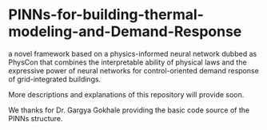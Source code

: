 # PINNs-for-building-thermal-modeling-and-Demand-Response
a novel framework based on a physics-informed neural network dubbed as PhysCon that combines the interpretable ability of physical laws and the expressive power of neural networks for control-oriented demand response of grid-integrated buildings. 

More descriptions and explanations of this repository will provide soon.

We thanks for Dr. Gargya Gokhale providing the basic code source of the PINNs structure. 
